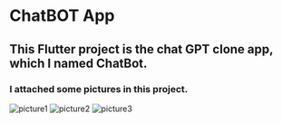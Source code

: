 # ChatBOT App
## This Flutter project is the chat GPT clone app, which I named ChatBot.
### I attached some pictures in this project.

![picture1](https://github.com/shahriar00/ChatBOT-App/assets/70763173/8a04ec32-54eb-431e-8a68-899d34992772)
![picture2](https://github.com/shahriar00/ChatBOT-App/assets/70763173/7de4d507-40fe-4f7e-8e96-c3b78c6f90ee)
![picture3](https://github.com/shahriar00/ChatBOT-App/assets/70763173/867b1469-4bbe-4616-a0d3-3de2795d65f8)

